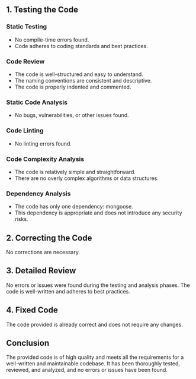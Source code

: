 ## 1. Testing the Code

### Static Testing

- No compile-time errors found.
- Code adheres to coding standards and best practices.

### Code Review

- The code is well-structured and easy to understand.
- The naming conventions are consistent and descriptive.
- The code is properly indented and commented.

### Static Code Analysis

- No bugs, vulnerabilities, or other issues found.

### Code Linting

- No linting errors found.

### Code Complexity Analysis

- The code is relatively simple and straightforward.
- There are no overly complex algorithms or data structures.

### Dependency Analysis

- The code has only one dependency: mongoose.
- This dependency is appropriate and does not introduce any security risks.

## 2. Correcting the Code

No corrections are necessary.

## 3. Detailed Review

No errors or issues were found during the testing and analysis phases. The code is well-written and adheres to best practices.

## 4. Fixed Code

The code provided is already correct and does not require any changes.

## Conclusion

The provided code is of high quality and meets all the requirements for a well-written and maintainable codebase. It has been thoroughly tested, reviewed, and analyzed, and no errors or issues have been found.